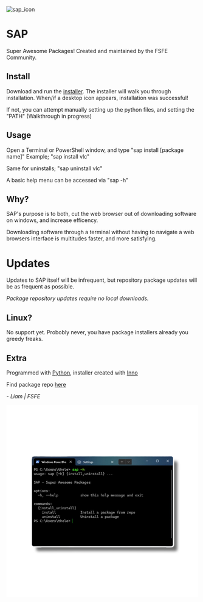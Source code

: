 ![sap_icon](/sap.ico)

# SAP
Super Awesome Packages!
Created and maintained by the FSFE Community.

## Install
Download and run the [installer](https://github.com/Liamtheperson123/SAP/releases/tag/Installer).
The installer will walk you through installation. When/if a desktop icon appears, installation was successful!

If not, you can attempt manually setting up the python files, and setting the "PATH" (Walkthrough in progress)

## Usage
Open a Terminal or PowerShell window, and type "sap install [package name]" Example; "sap install vlc"


Same for uninstalls; "sap uninstall vlc"

A basic help menu can be accessed via "sap -h"

## Why?
SAP's purpose is to both, cut the web browser out of downloading software on windows, and increase efficency.


Downloading software through a terminal without having to navigate a web browsers interface is multitudes faster, and more satisfying.

# Updates
Updates to SAP itself will be infrequent, but repository package updates will be as frequent as possible.


*Package repository updates require no local downloads.*

## Linux?
No support yet. Probobly never, you have package installers already you greedy freaks.

## Extra

Programmed with [Python](https://www.python.org/), installer created with [Inno](https://jrsoftware.org/isinfo.php)

Find package repo [here](https://gitlab.com/PPPPPPPPPPPPPPotato/sap/-/blob/main/Packages.json)

*- Liam | FSFE*


![example image](/Example.png)
